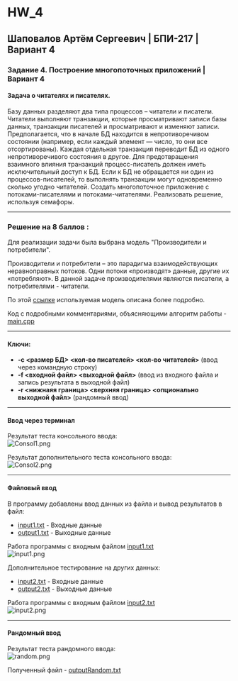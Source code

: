 # HW_4

## Шаповалов Артём Сергеевич | БПИ-217 | Вариант 4

### Задание 4. Построение многопоточных приложений | Вариант 4

#### Задача о читателях и писателях.

Базу данных разделяют два типа процессов – читатели и писатели. Читатели выполняют транзакции, которые просматривают записи базы данных, транзакции писателей и просматривают и изменяют записи. Предполагается, что в начале БД находится в непротиворечивом состоянии (например, если каждый элемент — число, то они все отсортированы). Каждая отдельная транзакция переводит БД из одного непротиворечивого состояния в другое. Для предотвращения взаимного влияния транзакций процесс-писатель должен иметь исключительный доступ к БД. Если к БД не обращается ни один из процессов-писателей, то выполнять транзакции могут одновременно сколько угодно читателей. Создать многопоточное приложение с потоками-писателями и потоками-читателями. Реализовать решение, используя семафоры.
* * *
### Решение на 8 баллов :

Для реализации задачи была выбрана модель "Производители и потребители".

Производители и потребители – это парадигма взаимодействующих неравноправных потоков. Одни потоки «производят» данные, другие их «потребляют». 
В данной задаче производителями являются писатели, а потребителями - читатели.

По этой [ссылке](https://www.geeksforgeeks.org/producer-consumer-problem-using-semaphores-set-1/) используемая модель описана более подробно.

Код с подробными комментариями, объясняющими алгоритм работы - [main.cpp](main.cpp)

* * *
#### Ключи:

- **-с <размер БД> <кол-во писателей> <кол-во читателей>** (ввод через командную строку)
- **-f <входной файл> <выходной файл>** (ввод из входного файла и запись результата в выходной файл)
- **-r <нижнаяя граница> <верхняя граница> <опционально выходной файл>** (рандомный ввод)
* * *
#### Ввод через терминал

Результат теста консольного ввода:
<br>![Consol1.png](Snimok_ekrana_ot_2022-12-14_16-31-57.png)</br>

Результат дополнительного теста консольного ввода:
<br>![Consol2.png](Snimok_ekrana_ot_2022-12-14_16-33-34.png)</br>
* * *
#### Файловый ввод

В программу добавлены ввод данных из файла и вывод результатов в файл:
- [input1.txt](input1.txt) - Входные данные
- [output1.txt](output1.txt) - Выходные данные

Работа программы с входным файлом [input1.txt](input1.txt)
<br>![input1.png](Snimok_ekrana_ot_2022-12-14_16-36-13.png)</br>

Дополнительное тестирование на других данных:
- [input2.txt](input2.txt) - Входные данные
- [output2.txt](output2.txt) - Выходные данные

Работа программы с входным файлом [input2.txt](input1.txt)
<br>![input2.png](Snimok_ekrana_ot_2022-12-14_16-38-23.png)</br>
* * *
#### Рандомный ввод

Результат теста рандомного ввода:
<br>![random.png](Snimok_ekrana_ot_2022-12-14_16-40-18.png)</br>

Полученный файл - [outputRandom.txt](outputRandom.txt)
























